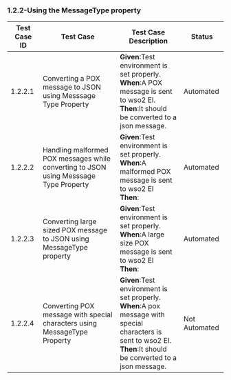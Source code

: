 ### 1.2.2-Using the MessageType property


| Test Case ID| Test Case| Test Case Description| Status|
| ----------| --------| ----------| ------|
| 1.2.2.1| Converting a POX message to JSON using Messsage Type Property| **Given**:Test environment is set properly. </br> **When**:A POX message is sent to wso2 EI. </br> **Then**:It should be converted to a json message.| Automated|
| 1.2.2.2| Handling malformed POX messages while converting to JSON using Messsage Type Property| **Given**:Test environment is set properly. </br> **When**:A malformed POX message is sent to wso2 EI</br> **Then**:| Automated|
| 1.2.2.3| Converting large sized POX message to JSON using MessageType property| **Given**:Test environment is set properly. </br> **When**:A large size POX message is sent to wso2 EI</br> **Then**:| Automated|
| 1.2.2.4| Converting POX message with special characters using MessageType Property| **Given**:Test environment is set properly. </br> **When**:A pox message with special characters is sent to wso2 EI. </br> **Then**:It should be converted to a json message.| Not Automated|

